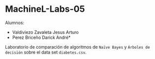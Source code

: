 # MachineL-Labs-05
Alumnos: 
- Valdiviezo Zavaleta Jesus Arturo
- Perez Briceño Darick André*

Laboratorio de comparación de algoritmos de `Naïve Bayes` y `Árboles de decisión` sobre el data set `diabetes.csv`. 
